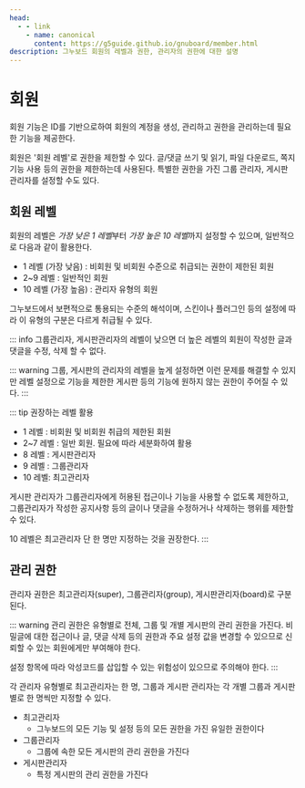 ```yaml
---
head:
  - - link
    - name: canonical
      content: https://g5guide.github.io/gnuboard/member.html
description: 그누보드 회원의 레벨과 권한, 관리자의 권한에 대한 설명
---
```


# 회원

회원 기능은 ID를 기반으로하여 회원의 계정을 생성, 관리하고 권한을 관리하는데 필요한 기능을 제공한다.

회원은 '회원 레벨'로 권한을 제한할 수 있다. 글/댓글 쓰기 및 읽기, 파일 다운로드, 쪽지 기능 사용 등의 권한을 제한하는데 사용된다. 특별한 권한을 가진 그룹 관리자, 게시판 관리자를 설정할 수도 있다.

## 회원 레벨

회원의 레벨은 *가장 낮은 1 레벨*부터 *가장 높은 10 레벨*까지 설정할 수 있으며, 일반적으로 다음과 같이 활용한다.

- 1 레벨 (가장 낮음) : 비회원 및 비회원 수준으로 취급되는 권한이 제한된 회원
- 2~9 레벨 : 일반적인 회원
- 10 레벨 (가장 높음) : 관리자 유형의 회원

그누보드에서 보편적으로 통용되는 수준의 해석이며, 스킨이나 플러그인 등의 설정에 따라 이 유형의 구분은 다르게 취급될 수 있다.

::: info
그룹관리자, 게시판관리자의 레벨이 낮으면 더 높은 레벨의 회원이 작성한 글과 댓글을 수정, 삭제 할 수 없다.

::: warning
그룹, 게시판의 관리자의 레벨을 높게 설정하면 이런 문제를 해결할 수 있지만 레벨 설정으로 기능을 제한한 게시판 등의 기능에 원하지 않는 권한이 주어질 수 있다.
:::

::: tip 권장하는 레벨 활용

- 1 레벨 : 비회원 및 비회원 취급의 제한된 회원
- 2~7 레벨 : 일반 회원. 필요에 따라 세분화하여 활용
- 8 레벨 : 게시판관리자
- 9 레벨 : 그룹관리자
- 10 레벨: 최고관리자

게시판 관리자가 그룹관리자에게 허용된 접근이나 기능을 사용할 수 없도록 제한하고, 그룹관리자가 작성한 공지사항 등의 글이나 댓글을 수정하거나 삭제하는 행위를 제한할 수 있다.

10 레벨은 최고관리자 단 한 명만 지정하는 것을 권장한다.
:::

## 관리 권한

관리자 권한은 최고관리자(super), 그룹관리자(group), 게시판관리자(board)로 구분된다.

::: warning
관리 권한은 유형별로 전체, 그룹 및 개별 게시판의 관리 권한을 가진다. 비밀글에 대한 접근이나 글, 댓글 삭제 등의 권한과 주요 설정 값을 변경할 수 있으므로 신뢰할 수 있는 회원에게만 부여해야 한다.

설정 항목에 따라 악성코드를 삽입할 수 있는 위험성이 있으므로 주의해야 한다.
:::

각 관리자 유형별로 최고관리자는 한 명, 그룹과 게시판 관리자는 각 개별 그룹과 게시판별로 한 명씩만 지정할 수 있다.

- 최고관리자
  - 그누보드의 모든 기능 및 설정 등의 모든 권한을 가진 유일한 권한이다
- 그룹관리자
  - 그룹에 속한 모든 게시판의 관리 권한을 가진다
- 게시판관리자
  - 특정 게시판의 관리 권한을 가진다
